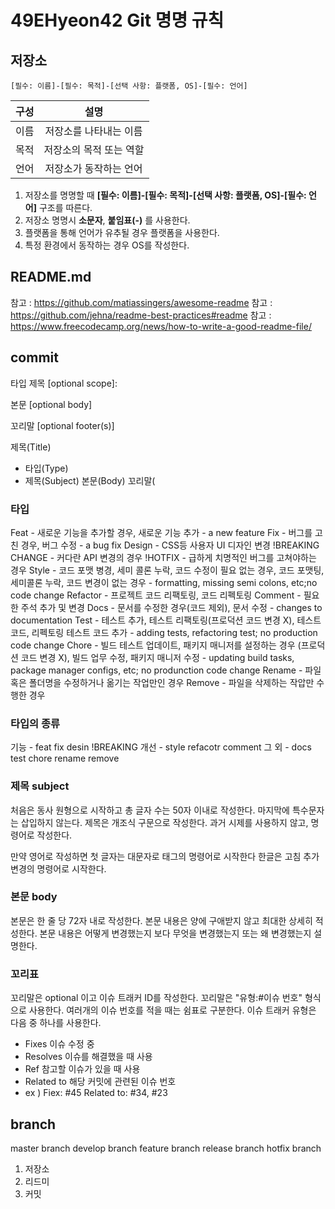 # 49EHyeon42 Git 명명 규칙


## 저장소
```
[필수: 이름]-[필수: 목적]-[선택 사항: 플랫폼, OS]-[필수: 언어]
```

| 구성 | 설명 |
|:---: | :---: |
| 이름 | 저장소를 나타내는 이름 |
| 목적 | 저장소의 목적 또는 역할 |
| 언어 | 저장소가 동작하는 언어 |

1. 저장소를 명명할 때 **[필수: 이름]-[필수: 목적]-[선택 사항: 플랫폼, OS]-[필수: 언어]** 구조를 따른다.
2. 저장소 명명시 **소문자**, **붙임표(-)** 를 사용한다.
5. 플랫폼을 통해 언어가 유추될 경우 플랫폼을 사용한다.
6. 특정 환경에서 동작하는 경우 OS를 작성한다.

## README.md

참고 : https://github.com/matiassingers/awesome-readme
참고 : https://github.com/jehna/readme-best-practices#readme
참고 : https://www.freecodecamp.org/news/how-to-write-a-good-readme-file/

## commit
타입 제목 <type>[optional scope]: <description>

본문 [optional body]

꼬리말 [optional footer(s)]

 제목(Title)
 - 타입(Type)
  - 제목(Subject)
  본문(Body)
  꼬리말(
  
  
  
### 타입
Feat - 새로운 기능을 추가할 경우, 새로운 기능 추가 - a new feature
Fix - 버그를 고친 경우, 버그 수정 - a bug fix
Design - CSS등 사용자 UI 디자인 변경
!BREAKING CHANGE - 커다란 API 변경의 경우
!HOTFIX - 급하게 치명적인 버그를 고쳐야하는 경우
Style - 코드 포맷 병경, 세미 콜론 누락, 코드 수정이 필요 없는 경우, 코드 포맷팅, 세미콜론 누락, 코드 변경이 없는 경우 - formatting, missing semi colons, etc;no code change
Refactor - 프로젝트 코드 리팩토링, 코드 리펙토링
Comment - 필요한 주석 추가 및 변경
Docs - 문서를 수정한 경우(코드 제외), 문서 수정 - changes to documentation
Test - 테스트 추가, 테스트 리팩토링(프로덕션 코드 변경 X), 테스트 코드, 리펙토링 테스트 코드 추가 - adding tests, refactoring test; no production code change
Chore - 빌드 테스트 업데이트, 패키지 매니저를 설정하는 경우 (프로덕션 코드 변경 X), 빌드 업무 수정, 패키지 매니저 수정 - updating build tasks, package manager configs, etc; no produnction code change
Rename - 파일 혹은 폴더명을 수정하거나 옮기는 작업만인 경우
Remove - 파일을 삭제하는 작압만 수행한 경우

### 타입의 종류
기능 - feat fix desin !BREAKING
개선 - style refacotr comment
그 외 - docs test chore rename remove

### 제목 subject
처음은 동사 원형으로 시작하고 총 글자 수는 50자 이내로 작성한다.
마지막에 특수문자는 삽입하지 않는다.
제목은 개조식 구문으로 작성한다.
과거 시제를 사용하지 않고, 명령어로 작성한다.

만약 영어로 작성하면 첫 글자는 대문자로 태그의 명령어로 시작한다
한글은 고침 추가 변경의 명령어로 시작한다.

### 본문 body
본문은 한 줄 당 72자 내로 작성한다.
본문 내용은 양에 구애받지 않고 최대한 상세히 적성한다.
본문 내용은 어떻게 변경했는지 보다 무엇을 변경했는지 또는 왜 변경했는지 설명한다.

### 꼬리표
꼬리말은 optional 이고 이슈 트래커 ID를 작성한다.
꼬리말은 "유형:#이슈 번호" 형식으로 사용한다.
여러개의 이슈 번호를 적을 때는 쉼표로 구분한다.
이슈 트래커 유형은 다음 중 하나를 사용한다. 
- Fixes 이슈 수정 중
- Resolves 이슈를 해결했을 때 사용
- Ref 참고할 이슈가 있을 때 사용
- Related to 해당 커밋에 관련된 이슈 번호
- ex ) Fiex: #45 Related to: #34, #23



## branch
master branch
develop branch
feature branch
release branch
hotfix branch

1. 저장소
2. 리드미
3. 커밋
